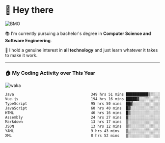 # 🤖 Hey there

![BMO](https://media.giphy.com/media/AMqCTHuCMFpM4/giphy.gif)

📚 I'm currently pursuing a bachelor's degree in **Computer Science and Software Engineering**.

🚀 I hold a genuine interest in **all technology** and just learn whatever it takes to make it work. 

---

### 🏠 My Coding Activity over This Year

![waka](https://wakatime.com/share/@9e458da8-a03c-4213-8e4b-1218d92d8f20/fb6cf146-3e76-4c0e-b99c-52117daccc34.svg)

<!--START_SECTION:waka-->

```txt
Java                                   349 hrs 51 mins ██████████▒░░░░░░░░░░░░░░   41.28 %
Vue.js                                 194 hrs 16 mins █████▓░░░░░░░░░░░░░░░░░░░   22.92 %
TypeScript                             95 hrs 50 mins  ██▓░░░░░░░░░░░░░░░░░░░░░░   11.31 %
JavaScript                             60 hrs 40 mins  █▓░░░░░░░░░░░░░░░░░░░░░░░   07.16 %
HTML                                   46 hrs 16 mins  █▒░░░░░░░░░░░░░░░░░░░░░░░   05.46 %
Assembly                               24 hrs 27 mins  ▓░░░░░░░░░░░░░░░░░░░░░░░░   02.89 %
Markdown                               13 hrs 17 mins  ▒░░░░░░░░░░░░░░░░░░░░░░░░   01.57 %
JSON                                   13 hrs 12 mins  ▒░░░░░░░░░░░░░░░░░░░░░░░░   01.56 %
YAML                                   9 hrs 43 mins   ▒░░░░░░░░░░░░░░░░░░░░░░░░   01.15 %
XML                                    8 hrs 52 mins   ▒░░░░░░░░░░░░░░░░░░░░░░░░   01.05 %
```

<!--END_SECTION:waka-->